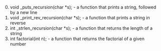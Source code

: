 0. void _puts_recursion(char *s); -  a function that prints a string, followed by a new line
1. void _print_rev_recursion(char *s); - a function that prints a string in reverse
2. int _strlen_recursion(char *s); - a function that returns the length of a string 
3. int factorial(int n); - a function that returns the factorial of a given number
